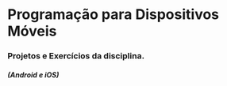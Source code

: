 # Programação para Dispositivos Móveis
### Projetos e Exercícios da disciplina.
##### (Android e iOS)
